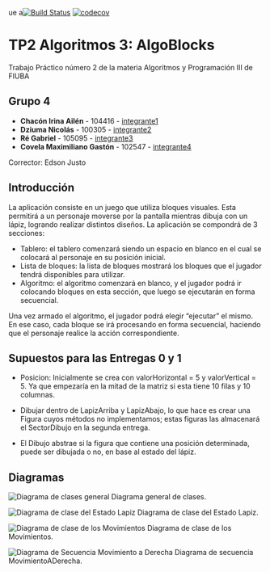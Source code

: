 ue a[![Build Status](https://travis-ci.org/fiuba/algo3_proyecto_base_tp2.svg?branch=master)](https://travis-ci.org/fiuba/algo3_proyecto_base_tp2) [![codecov](https://codecov.io/gh/fiuba/algo3_proyecto_base_tp2/branch/master/graph/badge.svg)](https://codecov.io/gh/fiuba/algo3_proyecto_base_tp2)



# TP2 Algoritmos 3: AlgoBlocks

Trabajo Práctico número 2 de la materia Algoritmos y Programación III de FIUBA

## Grupo 4

* **Chacón Irina Ailén** - 104416 - [integrante1](https://github.com/iruchita)
* **Dziuma Nicolás** - 100305  - [integrante2](https://github.com/nicolasss1993)
* **Ré Gabriel** - 105095 - [integrante3](https://github.com/Gabriel-Re)
* **Covela Maximiliano Gastón** - 102547 - [integrante4](https://github.com/MaximilianoCovela)

Corrector: Edson Justo

## Introducción

La aplicación consiste en un juego que utiliza bloques visuales.
Esta permitirá a un personaje moverse por la pantalla mientras dibuja con un lápiz, logrando realizar distintos diseños.
La aplicación se compondrá de 3 secciones:
- Tablero: el tablero comenzará siendo un espacio en blanco en el cual se colocará al personaje en su posición inicial.
- Lista de bloques: la lista de bloques mostrará los bloques que el jugador tendrá disponibles para utilizar.
- Algoritmo: el algoritmo comenzará en blanco, y el jugador podrá ir colocando bloques en esta sección, que luego se ejecutarán en forma secuencial.

Una vez armado el algoritmo, el jugador podrá elegir “ejecutar” el mismo.
En ese caso, cada bloque se irá procesando en forma secuencial, haciendo que el personaje realice la acción correspondiente.


## Supuestos para las Entregas 0 y 1

- Posicion: Inicialmente se crea con valorHorizontal = 5 y valorVertical = 5.
 Ya que empezaría en la mitad de la matriz si esta tiene 10 filas y 10 columnas.

-  Dibujar dentro de LapizArriba y LapizAbajo, lo que hace es crear una Figura cuyos métodos no implementamos; estas figuras las
 almacenará el SectorDibujo en la segunda entrega.
 
- El Dibujo abstrae si la figura que contiene una posición determinada, 
puede ser dibujada o no, en base al estado del lápiz.

## Diagramas

![Diagrama de clases general](https://i.imgur.com/h186fSlh.jpg)
Diagrama general de clases.

![Diagrama de clase del Estado Lapiz](https://i.imgur.com/GH7045V.png)
Diagrama de clase del Estado Lapiz.

![Diagrama de clase de los Movimientos](https://i.imgur.com/x2XYyIf.png)
Diagrama de clase de los Movimientos.

![Diagrama de Secuencia Movimiento a Derecha](https://i.imgur.com/DOv0h60.png)
Diagrama de secuencia MovimientoADerecha.

